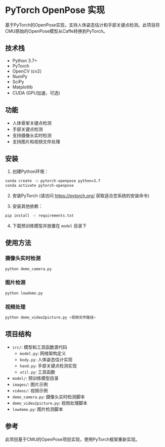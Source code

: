 # PyTorch OpenPose 实现

基于PyTorch的OpenPose实现，支持人体姿态估计和手部关键点检测。此项目将CMU原始的OpenPose模型从Caffe转换到PyTorch。

## 技术栈

- Python 3.7+
- PyTorch
- OpenCV (cv2)
- NumPy
- SciPy
- Matplotlib
- CUDA (GPU加速，可选)

## 功能

- 人体骨架关键点检测
- 手部关键点检测
- 支持摄像头实时检测
- 支持图片和视频文件处理

## 安装

1. 创建Python环境：

```bash
conda create -n pytorch-openpose python=3.7
conda activate pytorch-openpose
```

2. 安装PyTorch (请访问 https://pytorch.org/ 获取适合您系统的安装命令)

3. 安装其他依赖：

```bash
pip install -r requirements.txt
```

4. 下载预训练模型并放置在 `model` 目录下

## 使用方法

### 摄像头实时检测

```bash
python demo_camera.py
```

### 图片检测

```bash
python lowdemo.py
```

### 视频处理

```bash
python demo_video2picture.py <视频文件路径>
```

## 项目结构

- `src/`: 模型和工具函数源代码
  - `model.py`: 网络架构定义
  - `body.py`: 人体姿态估计实现
  - `hand.py`: 手部关键点检测实现
  - `util.py`: 工具函数
- `model/`: 预训练模型目录
- `images/`: 图片示例
- `videos/`: 视频示例
- `demo_camera.py`: 摄像头实时检测脚本
- `demo_video2picture.py`: 视频处理脚本
- `lowdemo.py`: 图片检测脚本

## 参考

此项目基于CMU的OpenPose项目实现，使用PyTorch框架重新实现。 